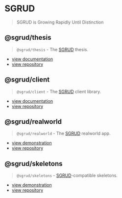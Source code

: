 # SGRUD
> SGRUD is Growing Rapidly Until Distinction

## @sgrud/thesis
> `@sgrud/thesis` - The [SGRUD](https://sgrud.github.io) thesis.

- [view documentation](https://sgrud.github.io/thesis)
- [view repository](https://github.com/sgrud/thesis)

## @sgrud/client
> `@sgrud/client` - The [SGRUD](https://sgrud.github.io) client library.

- [view documentation](https://sgrud.github.io/client)
- [view repository](https://github.com/sgrud/client)

## @sgrud/realworld
> `@sgrud/realworld` - The [SGRUD](https://sgrud.github.io) realworld app.

- [view demonstration](https://sgrud.github.io/realworld)
- [view repository](https://github.com/sgrud/client/blob/main/packages/bus)

## @sgrud/skeletons
> `@sgrud/skeletons` - [SGRUD](https://sgrud.github.io)-compatible skeletons.

- [view demonstration](https://sgrud.github.io/skeletons)
- [view repository](https://github.com/sgrud/skeletons)
